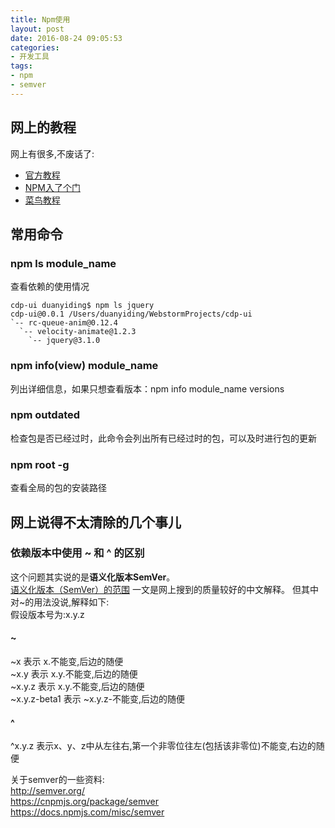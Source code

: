 ```yaml
---
title: Npm使用
layout: post
date: 2016-08-24 09:05:53
categories: 
- 开发工具
tags: 
- npm
- semver
---
```

## 网上的教程
网上有很多,不废话了:

- [官方教程](https://docs.npmjs.com/)
- [NPM入了个门](http://www.cnblogs.com/fsjohnhuang/p/4178019.html)
- [菜鸟教程](http://www.runoob.com/nodejs/nodejs-npm.html)

## 常用命令
### npm ls module_name
查看依赖的使用情况  
```
cdp-ui duanyiding$ npm ls jquery
cdp-ui@0.0.1 /Users/duanyiding/WebstormProjects/cdp-ui
`-- rc-queue-anim@0.12.4
  `-- velocity-animate@1.2.3
    `-- jquery@3.1.0 

```

### npm info(view) module_name
列出详细信息，如果只想查看版本：npm info module_name versions  

### npm outdated  
检查包是否已经过时，此命令会列出所有已经过时的包，可以及时进行包的更新   

### npm root -g
查看全局的包的安装路径  

## 网上说得不太清除的几个事儿
### 依赖版本中使用 ~ 和 ^ 的区别  
这个问题其实说的是**语义化版本SemVer**。  
[语义化版本（SemVer）的范围](http://www.u396.com/semver-range.html) 一文是网上搜到的质量较好的中文解释。
但其中对~的用法没说,解释如下:  
假设版本号为:x.y.z  
#### ~  
~x 表示 x.不能变,后边的随便  
~x.y 表示 x.y.不能变,后边的随便  
~x.y.z 表示 x.y.不能变,后边的随便  
~x.y.z-beta1 表示 ~x.y.z-不能变,后边的随便  
#### ^ 
^x.y.z 表示x、y、z中从左往右,第一个非零位往左(包括该非零位)不能变,右边的随便  

关于semver的一些资料:  
http://semver.org/  
https://cnpmjs.org/package/semver   
https://docs.npmjs.com/misc/semver   

